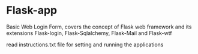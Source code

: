 # Flask-app
Basic Web Login Form, covers the concept of Flask web framework and its extensions Flask-login, Flask-Sqlalchemy, Flask-Mail and Flask-wtf

read instructions.txt file for setting and running the applications
